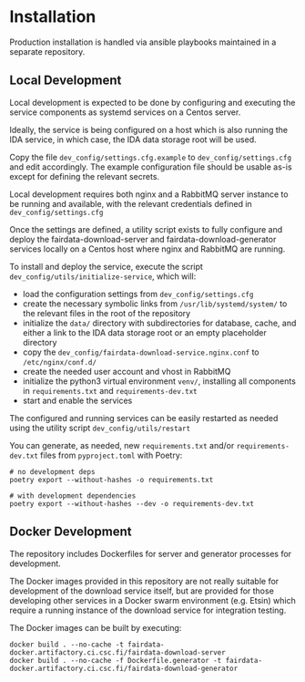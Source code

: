 # Installation

Production installation is handled via ansible playbooks maintained in a separate 
repository.

## Local Development

Local development is expected to be done by configuring and executing the service
components as systemd services on a Centos server.

Ideally, the service is being configured on a host which is also running
the IDA service, in which case, the IDA data storage root will be used.

Copy the file `dev_config/settings.cfg.example` to `dev_config/settings.cfg` and edit
accordingly. The example configuration file should be usable as-is except for defining
the relevant secrets.

Local development requires both nginx and a RabbitMQ server instance to
be running and available, with the relevant credentials defined in
`dev_config/settings.cfg`

Once the settings are defined, a utility script exists to fully configure and deploy
the fairdata-download-server and fairdata-download-generator services locally on a
Centos host where nginx and RabbitMQ are running.

To install and deploy the service, execute the script `dev_config/utils/initialize-service`, which will:

 * load the configuration settings from `dev_config/settings.cfg`
 * create the necessary symbolic links from `/usr/lib/systemd/system/` to the relevant files in the root of the repository
 * initialize the `data/` directory with subdirectories for database, cache, and either a link to the IDA data storage root or an empty placeholder directory
 * copy the `dev_config/fairdata-download-service.nginx.conf` to `/etc/nginx/conf.d/`
 * create the needed user account and vhost in RabbitMQ
 * initialize the python3 virtual environment `venv/`, installing all components in `requirements.txt` and `requirements-dev.txt`
 * start and enable the services

The configured and running services can be easily restarted as needed using
the utility script `dev_config/utils/restart`

You can generate, as needed, new `requirements.txt` and/or `requirements-dev.txt` files from `pyproject.toml` with Poetry:

```
# no development deps
poetry export --without-hashes -o requirements.txt

# with development dependencies
poetry export --without-hashes --dev -o requirements-dev.txt
```

## Docker Development

The repository includes Dockerfiles for server and generator processes for development.

The Docker images provided in this repository are not really suitable for development of the
download service itself, but are provided for those developing other services in a Docker swarm
environment (e.g. Etsin) which require a running instance of the download service for
integration testing.

The Docker images can be built by executing:

```
docker build . --no-cache -t fairdata-docker.artifactory.ci.csc.fi/fairdata-download-server
docker build . --no-cache -f Dockerfile.generator -t fairdata-docker.artifactory.ci.csc.fi/fairdata-download-generator
```

